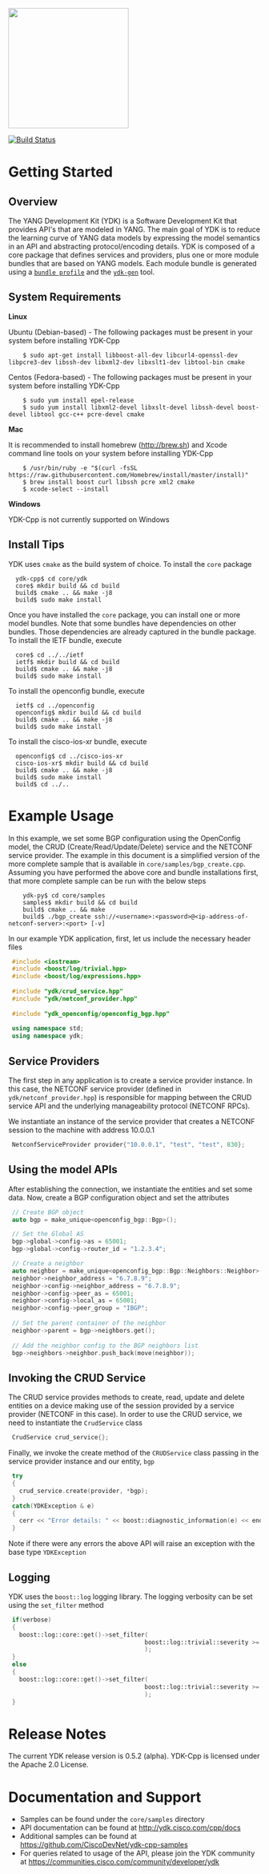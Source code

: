 <a href="https://github.com/CiscoDevNet/ydk-gen"><img src="https://cloud.githubusercontent.com/assets/17089095/14834057/2e1fe270-0bb7-11e6-9e94-73dd7d71e87d.png" height="240" width="240" ></a>

[![Build Status](https://travis-ci.org/CiscoDevNet/ydk-cpp.svg?branch=master)](https://travis-ci.org/CiscoDevNet/ydk-cpp)


Getting Started
===============

Overview
--------

The YANG Development Kit (YDK) is a Software Development Kit that provides API's that are modeled in YANG. The main goal of YDK is to reduce the learning curve of YANG data models by expressing the model semantics in an API and abstracting protocol/encoding details.  YDK is composed of a core package that defines services and providers, plus one or more module bundles that are based on YANG models.  Each module bundle is generated using a [`bundle profile`](https://github.com/CiscoDevNet/ydk-gen/blob/master/profiles/bundles) and the [`ydk-gen`](https://github.com/CiscoDevNet/ydk-gen) tool.

System Requirements
-------------------
**Linux**

  Ubuntu (Debian-based) - The following packages must be present in your system before installing YDK-Cpp
 
```
    $ sudo apt-get install libboost-all-dev libcurl4-openssl-dev libpcre3-dev libssh-dev libxml2-dev libxslt1-dev libtool-bin cmake
```

  Centos (Fedora-based) - The following packages must be present in your system before installing YDK-Cpp

```
    $ sudo yum install epel-release
    $ sudo yum install libxml2-devel libxslt-devel libssh-devel boost-devel libtool gcc-c++ pcre-devel cmake
```

**Mac**

  It is recommended to install homebrew (http://brew.sh) and Xcode command line tools on your system before installing YDK-Cpp
  
```
    $ /usr/bin/ruby -e "$(curl -fsSL https://raw.githubusercontent.com/Homebrew/install/master/install)"
    $ brew install boost curl libssh pcre xml2 cmake
    $ xcode-select --install
```

**Windows**
    
   YDK-Cpp is not currently supported on Windows

Install Tips
------------
YDK uses ``cmake`` as the build system of choice. To install the ``core`` package
```
  ydk-cpp$ cd core/ydk
  core$ mkdir build && cd build
  build$ cmake .. && make -j8
  build$ sudo make install
```
Once you have installed the ``core`` package, you can install one or more model bundles.  Note that some bundles have dependencies on other bundles.  Those dependencies are already captured in the bundle package. To install the IETF bundle, execute
```
  core$ cd ../../ietf
  ietf$ mkdir build && cd build
  build$ cmake .. && make -j8
  build$ sudo make install
```
To install the openconfig bundle, execute
```
  ietf$ cd ../openconfig
  openconfig$ mkdir build && cd build
  build$ cmake .. && make -j8
  build$ sudo make install
```
To install the cisco-ios-xr bundle, execute
```
  openconfig$ cd ../cisco-ios-xr
  cisco-ios-xr$ mkdir build && cd build
  build$ cmake .. && make -j8
  build$ sudo make install
  build$ cd ../..
```

Example Usage
=============

In this example, we set some BGP configuration using the OpenConfig model, the CRUD (Create/Read/Update/Delete) service and the NETCONF service provider. The example in this document is a simplified version of the more complete sample that is available in `core/samples/bgp_create.cpp`. Assuming you have performed the above core and bundle installations first, that more complete sample can be run with the below steps

```
    ydk-py$ cd core/samples
    samples$ mkdir build && cd build
    build$ cmake .. && make
    build$ ./bgp_create ssh://<username>:<password>@<ip-address-of-netconf-server>:<port> [-v]
```

In our example YDK application, first, let us include the necessary header files
```c++
 #include <iostream>
 #include <boost/log/trivial.hpp>
 #include <boost/log/expressions.hpp>
 
 #include "ydk/crud_service.hpp"
 #include "ydk/netconf_provider.hpp"
 
 #include "ydk_openconfig/openconfig_bgp.hpp"
 
 using namespace std;
 using namespace ydk; 
```

Service Providers
-----------------
The first step in any application is to create a service provider instance. In this case, the NETCONF service provider (defined in `ydk/netconf_provider.hpp`) is responsible for mapping between the CRUD service API and the underlying manageability protocol (NETCONF RPCs).

We instantiate an instance of the service provider that creates a NETCONF session to the machine with address 10.0.0.1

```c++ 
 NetconfServiceProvider provider{"10.0.0.1", "test", "test", 830};
```

Using the model APIs
------------------------
After establishing the connection, we instantiate the entities and set some data. Now, create a BGP configuration object and set the attributes
```c++
 // Create BGP object
 auto bgp = make_unique<openconfig_bgp::Bgp>();

 // Set the Global AS
 bgp->global->config->as = 65001;
 bgp->global->config->router_id = "1.2.3.4";

 // Create a neighbor
 auto neighbor = make_unique<openconfig_bgp::Bgp::Neighbors::Neighbor>();
 neighbor->neighbor_address = "6.7.8.9";
 neighbor->config->neighbor_address = "6.7.8.9";
 neighbor->config->peer_as = 65001;
 neighbor->config->local_as = 65001;
 neighbor->config->peer_group = "IBGP";
 
 // Set the parent container of the neighbor
 neighbor->parent = bgp->neighbors.get();
 
 // Add the neighbor config to the BGP neighbors list
 bgp->neighbors->neighbor.push_back(move(neighbor));
```

Invoking the CRUD Service
--------------------------
The CRUD service provides methods to create, read, update and delete entities on a device making use of the session provided by a service provider (NETCONF in this case).  In order to use the CRUD service, we need to instantiate the `CrudService` class
```c++
 CrudService crud_service{};
```
Finally, we invoke the create method of the `CRUDService` class passing in the service provider instance and our entity, `bgp`
```c++
 try
 {
   crud_service.create(provider, *bgp);
 }    
 catch(YDKException & e)
 {
   cerr << "Error details: " << boost::diagnostic_information(e) << endl;
 }
```
Note if there were any errors the above API will raise an exception with the base type `YDKException`

Logging
-------
YDK uses the `boost::log` logging library. The logging verbosity can be set using the `set_filter` method

```c++
 if(verbose)
 {
   boost::log::core::get()->set_filter(
                                      boost::log::trivial::severity >= boost::log::trivial::debug
                                      );
 }
 else
 {
   boost::log::core::get()->set_filter(
                                      boost::log::trivial::severity >= boost::log::trivial::debug
                                      );
 }
```

Release Notes
===============
The current YDK release version is 0.5.2 (alpha). YDK-Cpp is licensed under the Apache 2.0 License.

Documentation and Support
===============
- Samples can be found under the `core/samples` directory
- API documentation can be found at http://ydk.cisco.com/cpp/docs
- Additional samples can be found at https://github.com/CiscoDevNet/ydk-cpp-samples
- For queries related to usage of the API, please join the YDK community at https://communities.cisco.com/community/developer/ydk

